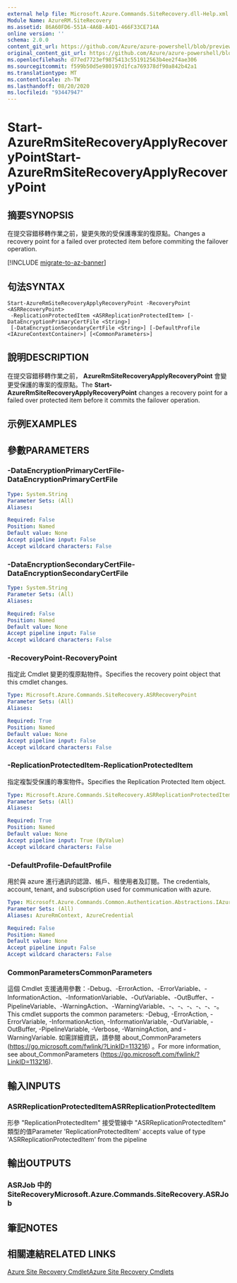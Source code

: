 ```yaml
---
external help file: Microsoft.Azure.Commands.SiteRecovery.dll-Help.xml
Module Name: AzureRM.SiteRecovery
ms.assetid: 86A60FD6-551A-4A6B-A4D1-466F33CE714A
online version: ''
schema: 2.0.0
content_git_url: https://github.com/Azure/azure-powershell/blob/preview/src/ResourceManager/SiteRecovery/Commands.SiteRecovery/help/Start-AzureRmSiteRecoveryApplyRecoveryPoint.md
original_content_git_url: https://github.com/Azure/azure-powershell/blob/preview/src/ResourceManager/SiteRecovery/Commands.SiteRecovery/help/Start-AzureRmSiteRecoveryApplyRecoveryPoint.md
ms.openlocfilehash: d77ed7723ef9875413c551912563b4ee2f4ae306
ms.sourcegitcommit: f599b50d5e980197d1fca769378df90a842b42a1
ms.translationtype: MT
ms.contentlocale: zh-TW
ms.lasthandoff: 08/20/2020
ms.locfileid: "93447947"
---
```

# <span data-ttu-id="528e6-101">Start-AzureRmSiteRecoveryApplyRecoveryPoint</span><span class="sxs-lookup"><span data-stu-id="528e6-101">Start-AzureRmSiteRecoveryApplyRecoveryPoint</span></span>

## <span data-ttu-id="528e6-102">摘要</span><span class="sxs-lookup"><span data-stu-id="528e6-102">SYNOPSIS</span></span>
<span data-ttu-id="528e6-103">在提交容錯移轉作業之前，變更失敗的受保護專案的復原點。</span><span class="sxs-lookup"><span data-stu-id="528e6-103">Changes a recovery point for a failed over protected item before commiting the failover operation.</span></span>

[!INCLUDE [migrate-to-az-banner](../../includes/migrate-to-az-banner.md)]

## <span data-ttu-id="528e6-104">句法</span><span class="sxs-lookup"><span data-stu-id="528e6-104">SYNTAX</span></span>

```
Start-AzureRmSiteRecoveryApplyRecoveryPoint -RecoveryPoint <ASRRecoveryPoint>
 -ReplicationProtectedItem <ASRReplicationProtectedItem> [-DataEncryptionPrimaryCertFile <String>]
 [-DataEncryptionSecondaryCertFile <String>] [-DefaultProfile <IAzureContextContainer>] [<CommonParameters>]
```

## <span data-ttu-id="528e6-105">說明</span><span class="sxs-lookup"><span data-stu-id="528e6-105">DESCRIPTION</span></span>
<span data-ttu-id="528e6-106">在提交容錯移轉作業之前， **AzureRmSiteRecoveryApplyRecoveryPoint** 會變更受保護的專案的復原點。</span><span class="sxs-lookup"><span data-stu-id="528e6-106">The **Start-AzureRmSiteRecoveryApplyRecoveryPoint** changes a recovery point for a failed over protected item before it commits the failover operation.</span></span>

## <span data-ttu-id="528e6-107">示例</span><span class="sxs-lookup"><span data-stu-id="528e6-107">EXAMPLES</span></span>

## <span data-ttu-id="528e6-108">參數</span><span class="sxs-lookup"><span data-stu-id="528e6-108">PARAMETERS</span></span>

### <span data-ttu-id="528e6-109">-DataEncryptionPrimaryCertFile</span><span class="sxs-lookup"><span data-stu-id="528e6-109">-DataEncryptionPrimaryCertFile</span></span>
```yaml
Type: System.String
Parameter Sets: (All)
Aliases: 

Required: False
Position: Named
Default value: None
Accept pipeline input: False
Accept wildcard characters: False
```

### <span data-ttu-id="528e6-110">-DataEncryptionSecondaryCertFile</span><span class="sxs-lookup"><span data-stu-id="528e6-110">-DataEncryptionSecondaryCertFile</span></span>
```yaml
Type: System.String
Parameter Sets: (All)
Aliases: 

Required: False
Position: Named
Default value: None
Accept pipeline input: False
Accept wildcard characters: False
```

### <span data-ttu-id="528e6-111">-RecoveryPoint</span><span class="sxs-lookup"><span data-stu-id="528e6-111">-RecoveryPoint</span></span>
<span data-ttu-id="528e6-112">指定此 Cmdlet 變更的復原點物件。</span><span class="sxs-lookup"><span data-stu-id="528e6-112">Specifies the recovery point object that this cmdlet changes.</span></span>

```yaml
Type: Microsoft.Azure.Commands.SiteRecovery.ASRRecoveryPoint
Parameter Sets: (All)
Aliases: 

Required: True
Position: Named
Default value: None
Accept pipeline input: False
Accept wildcard characters: False
```

### <span data-ttu-id="528e6-113">-ReplicationProtectedItem</span><span class="sxs-lookup"><span data-stu-id="528e6-113">-ReplicationProtectedItem</span></span>
<span data-ttu-id="528e6-114">指定複製受保護的專案物件。</span><span class="sxs-lookup"><span data-stu-id="528e6-114">Specifies the Replication Protected Item object.</span></span>

```yaml
Type: Microsoft.Azure.Commands.SiteRecovery.ASRReplicationProtectedItem
Parameter Sets: (All)
Aliases: 

Required: True
Position: Named
Default value: None
Accept pipeline input: True (ByValue)
Accept wildcard characters: False
```

### <span data-ttu-id="528e6-115">-DefaultProfile</span><span class="sxs-lookup"><span data-stu-id="528e6-115">-DefaultProfile</span></span>
<span data-ttu-id="528e6-116">用於與 azure 進行通訊的認證、帳戶、租使用者及訂閱。</span><span class="sxs-lookup"><span data-stu-id="528e6-116">The credentials, account, tenant, and subscription used for communication with azure.</span></span>

```yaml
Type: Microsoft.Azure.Commands.Common.Authentication.Abstractions.IAzureContextContainer
Parameter Sets: (All)
Aliases: AzureRmContext, AzureCredential

Required: False
Position: Named
Default value: None
Accept pipeline input: False
Accept wildcard characters: False
```

### <span data-ttu-id="528e6-117">CommonParameters</span><span class="sxs-lookup"><span data-stu-id="528e6-117">CommonParameters</span></span>
<span data-ttu-id="528e6-118">這個 Cmdlet 支援通用參數：-Debug、-ErrorAction、-ErrorVariable、-InformationAction、-InformationVariable、-OutVariable、-OutBuffer、-PipelineVariable、-WarningAction、-WarningVariable、-、-、-、-、-、-。</span><span class="sxs-lookup"><span data-stu-id="528e6-118">This cmdlet supports the common parameters: -Debug, -ErrorAction, -ErrorVariable, -InformationAction, -InformationVariable, -OutVariable, -OutBuffer, -PipelineVariable, -Verbose, -WarningAction, and -WarningVariable.</span></span> <span data-ttu-id="528e6-119">如需詳細資訊，請參閱 about_CommonParameters (https://go.microsoft.com/fwlink/?LinkID=113216) 。</span><span class="sxs-lookup"><span data-stu-id="528e6-119">For more information, see about_CommonParameters (https://go.microsoft.com/fwlink/?LinkID=113216).</span></span>

## <span data-ttu-id="528e6-120">輸入</span><span class="sxs-lookup"><span data-stu-id="528e6-120">INPUTS</span></span>

### <span data-ttu-id="528e6-121">ASRReplicationProtectedItem</span><span class="sxs-lookup"><span data-stu-id="528e6-121">ASRReplicationProtectedItem</span></span>
<span data-ttu-id="528e6-122">形參 "ReplicationProtectedItem" 接受管線中 "ASRReplicationProtectedItem" 類型的值</span><span class="sxs-lookup"><span data-stu-id="528e6-122">Parameter 'ReplicationProtectedItem' accepts value of type 'ASRReplicationProtectedItem' from the pipeline</span></span>

## <span data-ttu-id="528e6-123">輸出</span><span class="sxs-lookup"><span data-stu-id="528e6-123">OUTPUTS</span></span>

### <span data-ttu-id="528e6-124">ASRJob 中的 SiteRecovery</span><span class="sxs-lookup"><span data-stu-id="528e6-124">Microsoft.Azure.Commands.SiteRecovery.ASRJob</span></span>

## <span data-ttu-id="528e6-125">筆記</span><span class="sxs-lookup"><span data-stu-id="528e6-125">NOTES</span></span>

## <span data-ttu-id="528e6-126">相關連結</span><span class="sxs-lookup"><span data-stu-id="528e6-126">RELATED LINKS</span></span>

[<span data-ttu-id="528e6-127">Azure Site Recovery Cmdlet</span><span class="sxs-lookup"><span data-stu-id="528e6-127">Azure Site Recovery Cmdlets</span></span>](./AzureRM.SiteRecovery.md)
